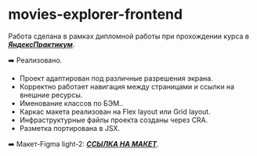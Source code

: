 # movies-explorer-frontend

Работа сделана в рамках дипломной работы при прохождении курса в [**_ЯндексПрактикум_**](https://practicum.yandex.ru/web/).

:arrow_right: Реализовано.

- Проект адаптирован под различные разрешения экрана.
- Корректно работает навигация между страницами и ссылки на внешние ресурсы.
- Именование классов по БЭМ..
- Каркас макета реализован на Flex layout или Grid layout.
- Инфраструктурные файлы проекта созданы через CRA.
- Разметка портирована в JSX.

 :arrow_right:  Макет-Figma light-2:   [**_ССЫЛКА НА МАКЕТ_**](https://www.figma.com/file/6FMWkB94wE7KTkcCgUXtnC/light-1?type=design&node-id=1-298&mode=design&t=QcN12ku3XxkvDWHz-0).
